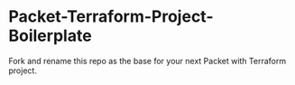 # Packet-Terraform-Project-Boilerplate
Fork and rename this repo as the base for your next Packet with Terraform project. 

